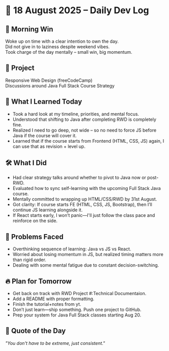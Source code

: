 # 📆 18 August 2025 – Daily Dev Log

## 🌅 Morning Win  
Woke up on time with a clear intention to own the day.  
Did not give in to laziness despite weekend vibes.  
Took charge of the day mentally – small win, big momentum.

## 📘 Project  
Responsive Web Design (freeCodeCamp)  
Discussions around Java Full Stack Course Strategy

## 🧠 What I Learned Today  
- Took a hard look at my timeline, priorities, and mental focus.  
- Understood that shifting to Java after completing RWD is completely fine.  
- Realized I need to go deep, not wide – so no need to force JS before Java if the course will cover it.  
- Learned that if the course starts from Frontend (HTML, CSS, JS) again, I can use that as revision + level up.

## 🛠️ What I Did  
- Had clear strategy talks around whether to pivot to Java now or post-RWD.  
- Evaluated how to sync self-learning with the upcoming Full Stack Java course.  
- Mentally committed to wrapping up HTML/CSS/RWD by 31st August.  
- Got clarity: If course starts FE (HTML, CSS, JS, Bootstrap), then I’ll continue JS learning alongside it.  
- If React starts early, I won’t panic—I'll just follow the class pace and reinforce on the side.

## 🧩 Problems Faced  
- Overthinking sequence of learning: Java vs JS vs React.  
- Worried about losing momentum in JS, but realized timing matters more than rigid order.  
- Dealing with some mental fatigue due to constant decision-switching.

## 🔥 Plan for Tomorrow  
- Get back on track with RWD Project #:Technical Documentaion.  
- Add a README with proper formatting.  
- Finish the tutorial+notes from yt.
- Don’t just learn—ship something. Push one project to GitHub.  
- Prep your system for Java Full Stack classes starting Aug 20.

## 💬 Quote of the Day  
_"You don't have to be extreme, just consistent."_
